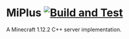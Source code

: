 # MiPlus [![Build and Test](https://github.com/Dexutar/Miplus/actions/workflows/build.yml/badge.svg?branch=master)](https://github.com/Dexutar/Miplus/actions/workflows/build.yml)
A Minecraft 1.12.2 C++ server implementation.
